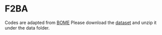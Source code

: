 # F2BA

Codes are adapted from [BOME](https://github.com/Cranial-XIX/BOME)
Please download the [dataset](https://drive.google.com/file/d/14deh-F4YlEH1c_s0P5DSliU042QV39K3/view?usp=sharing) and unzip it under the data folder.
